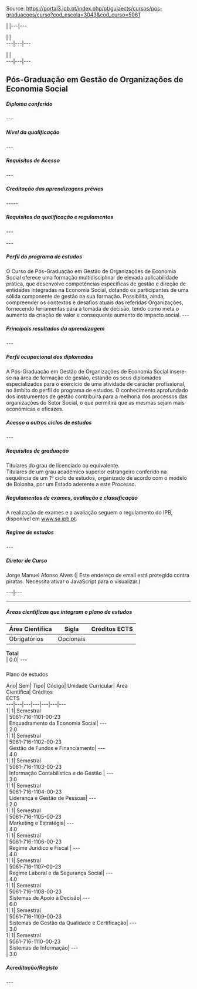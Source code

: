 Source: https://portal3.ipb.pt/index.php/pt/guiaects/cursos/pos-graduacoes/curso?cod_escola=3043&cod_curso=5061

| |---|---  
  
| |   
---|---|---  
  
| |   
---|---|---  
  
  

## Pós-Graduação em Gestão de Organizações de Economia Social

  

##### Diploma conferido

\---  
  
  

##### Nível da qualificação

\---  
  
  

##### Requisitos de Acesso

\---  
  
  

##### Creditação das aprendizagens prévias

\-----  
  

##### Requisitos da qualificação e regulamentos

\---  
  
\---  
  

##### Perfil do programa de estudos

O Curso de Pós-Graduação em Gestão de Organizações de Economia Social oferece
uma formação multidisciplinar de elevada aplicabilidade prática, que
desenvolve competências específicas de gestão e direção de entidades
integradas na Economia Social, dotando os participantes de uma sólida
componente de gestão na sua formação. Possibilita, ainda, compreender os
contextos e desafios atuais das referidas Organizações, fornecendo ferramentas
para a tomada de decisão, tendo como meta o aumento da criação de valor e
consequente aumento do impacto social. ---  
  
  

##### Principais resultados da aprendizagem

\---  
  
  

##### Perfil ocupacional dos diplomados

A Pós-Graduação em Gestão de Organizações de Economia Social insere-se na área
de formação de gestão, estando os seus diplomados especializados para o
exercício de uma atividade de carácter profissional, no âmbito do perfil do
programa de estudos. O conhecimento aprofundado dos instrumentos de gestão
contribuirá para a melhoria dos processos das organizações do Setor Social, o
que permitirá que as mesmas sejam mais económicas e eficazes.  
  

##### Acesso a outros ciclos de estudos

\---  
  
  

##### Requisitos de graduação

Titulares do grau de licenciado ou equivalente.  
Titulares de um grau académico superior estrangeiro conferido na sequência de
um 1º ciclo de estudos, organizado de acordo com o modelo de Bolonha, por um
Estado aderente a este Processo.  
  

##### Regulamentos de exames, avaliação e classificação

A realização de exames e a avaliação seguem o regulamento do IPB, disponível
em www.sa.ipb.pt.  
  

##### Regime de estudos

\---  
  
  

##### Diretor de Curso

Jorge Manuel Afonso Alves (| Este endereço de email está protegido contra
piratas. Necessita ativar o JavaScript para o visualizar.)  
  
---|---  
  
* * *

  

##### Áreas científicas que integram o plano de estudos

Área Científica| Sigla| Créditos ECTS  
---|---|---  
Obrigatórios| Opcionais  
**Total**  
| 0.0| \---  
  
  
#####  
Plano de estudos

Ano| Sem| Tipo| Código| Unidade Curricular| Área  
Científica| Créditos  
ECTS  
---|---|---|---|---|---|---  
1| 1|  Semestral  
|  5061-716-1101-00-23  
| Enquadramento da Economia Social| \---  
| 2.0  
1| 1|  Semestral  
|  5061-716-1102-00-23  
| Gestão de Fundos e Financiamento| \---  
| 4.0  
1| 1|  Semestral  
|  5061-716-1103-00-23  
| Informação Contabilística e de Gestão | \---  
| 3.0  
1| 1|  Semestral  
|  5061-716-1104-00-23  
| Liderança e Gestão de Pessoas| \---  
| 2.0  
1| 1|  Semestral  
|  5061-716-1105-00-23  
| Marketing e Estratégia| \---  
| 4.0  
1| 1|  Semestral  
|  5061-716-1106-00-23  
| Regime Jurídico e Fiscal | \---  
| 4.0  
1| 1|  Semestral  
|  5061-716-1107-00-23  
| Regime Laboral e da Segurança Social| \---  
| 4.0  
1| 1|  Semestral  
|  5061-716-1108-00-23  
| Sistemas de Apoio à Decisão| \---  
| 6.0  
1| 1|  Semestral  
|  5061-716-1109-00-23  
| Sistemas de Gestão da Qualidade e Certificação| \---  
| 3.0  
1| 1|  Semestral  
|  5061-716-1110-00-23  
| Sistemas de Informação| \---  
| 3.0  
  

##### Acreditação/Registo

\---  

  
  
  
